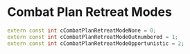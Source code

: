 # Combat Plan Retreat Modes

```cpp title="Combat Plan Retreat Modes"
extern const int cCombatPlanRetreatModeNone = 0;
extern const int cCombatPlanRetreatModeOutnumbered = 1;
extern const int cCombatPlanRetreatModeOpportunistic = 2;
```

